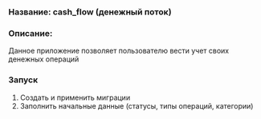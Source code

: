 ### Название: cash_flow (денежный поток)

### Описание: 

Данное приложение позволяет пользователю вести учет своих денежных операций


### Запуск 
1. Создать и применить миграции 
2. Заполнить начальные данные (статусы, типы операций, категории)